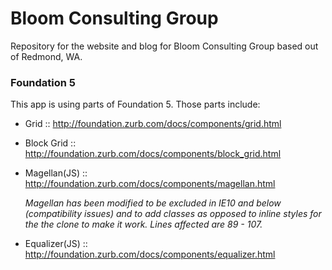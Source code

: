 Bloom Consulting Group
================

Repository for the website and blog for Bloom Consulting Group based out of Redmond, WA.

### Foundation 5

This app is using parts of Foundation 5. Those parts include:

- Grid :: http://foundation.zurb.com/docs/components/grid.html

- Block Grid :: http://foundation.zurb.com/docs/components/block_grid.html

- Magellan(JS) :: http://foundation.zurb.com/docs/components/magellan.html

  *Magellan has been modified to be excluded in IE10 and below (compatibility issues) and to add classes as opposed to inline styles for the the clone to make it work. Lines affected are 89 - 107.*

- Equalizer(JS) :: http://foundation.zurb.com/docs/components/equalizer.html
